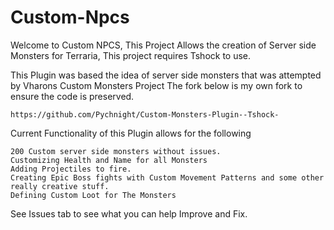 # Custom-Npcs
Welcome to Custom NPCS, This Project Allows the creation of Server side Monsters for Terraria, This project requires Tshock to use.

This Plugin was based the idea of server side monsters that was attempted by Vharons Custom Monsters Project
The fork below is my own fork to ensure the code is preserved.
```
https://github.com/Pychnight/Custom-Monsters-Plugin--Tshock-
```

Current Functionality of this Plugin allows for the following

```
200 Custom server side monsters without issues.
Customizing Health and Name for all Monsters
Adding Projectiles to fire.
Creating Epic Boss fights with Custom Movement Patterns and some other really creative stuff.
Defining Custom Loot for The Monsters
```

See Issues tab to see what you can help Improve and Fix.
